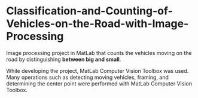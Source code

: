 # Classification-and-Counting-of-Vehicles-on-the-Road-with-Image-Processing
Image processing project in MatLab that counts the vehicles moving on the road by distinguishing **between big and small**.

While developing the project, MatLab Computer Vision Toolbox was used. Many operations such as detecting moving vehicles, framing, and determining the center point were performed with MatLab Computer Vision Toolbox.
